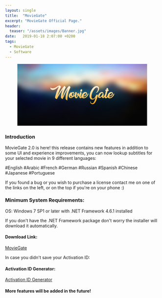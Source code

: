```yaml
---
layout: single
title:  "MovieGate"
excerpt: "MovieGate Official Page."
header:
  teaser: "/assets/images/Banner.jpg"
date:   2019-01-18 2:07:00 +0200
tags:
  - MovieGate 
  - Software
---
```

 
<figure>
	<a href=""><img src="/assets/images/Banner.jpg"></a>
</figure>

### Introduction


MovieGate 2.0 is here! this release contains new features in addition to some UI and experience improvements,
you can now lookup subtitles for your selected movie in 9 different languages:

#English
#Arabic
#French
#German
#Russian
#Spanish
#Chinese
#Japanese
#Portuguese

If you found a bug or you wish to purchase a license contact me on one of the links on the left, or on the top if you're on your phone :)

### Minimum System Requirements:

OS: Windows 7 SP1 or later with .NET Framework 4.6.1 installed

If you don't have the .NET Framework package don't worry the installer will download it automatically.


#### Download Link:


[MovieGate](https://github.com/hmz777/MovieGate/releases/download/2.0/MovieGateSetup.exe)


In case you didn't save your Activation ID:

#### Activation ID Generator:

[Activation ID Generator](https://github.com/hmz777/MovieGate/releases/download/1.0/Activation.ID.Generator.exe)

#### More features will be added in the future!






